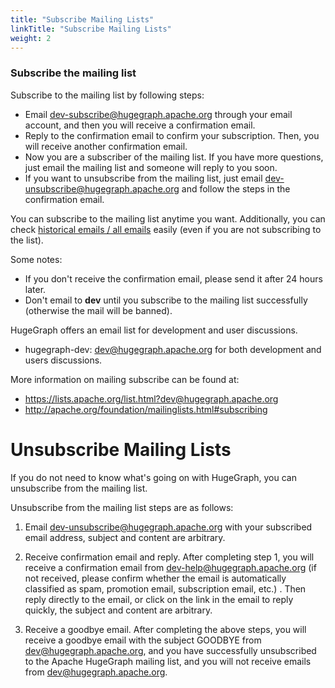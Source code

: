 ```yaml
---
title: "Subscribe Mailing Lists"
linkTitle: "Subscribe Mailing Lists"
weight: 2
---
```


### Subscribe the mailing list

Subscribe to the mailing list by following steps:
- Email [dev-subscribe@hugegraph.apache.org](mailto:dev-subscribe@hugegraph.apache.org) through your email account, and then you will receive a confirmation email.
- Reply to the confirmation email to confirm your subscription. Then, you will receive another confirmation email.
- Now you are a subscriber of the mailing list. If you have more questions, just email the mailing list and someone will reply to you soon.
- If you want to unsubscribe from the mailing list, just email [dev-unsubscribe@hugegraph.apache.org](mailto:dev-unsubscribe@hugegraph.apache.org) and follow the steps in the confirmation email.

You can subscribe to the mailing list anytime you want. Additionally, you can check [historical emails / all emails](https://lists.apache.org/list.html?dev@hugegraph.apache.org) easily (even if you are not subscribing to the list).

 Some notes:
 - If you don't receive the confirmation email, please send it after 24 hours later.
 - Don't email to **dev** until you subscribe to the mailing list successfully (otherwise the mail will be banned).

HugeGraph offers an email list for development and user discussions.
- hugegraph-dev: [dev@hugegraph.apache.org](mailto:dev@hugegraph.apache.org) for both development and users discussions.


More information on mailing subscribe can be found at:
- https://lists.apache.org/list.html?dev@hugegraph.apache.org
- http://apache.org/foundation/mailinglists.html#subscribing

# Unsubscribe Mailing Lists

If you do not need to know what's going on with HugeGraph, you can unsubscribe from the mailing list.

Unsubscribe from the mailing list steps are as follows:

1. Email dev-unsubscribe@hugegraph.apache.org with your subscribed email address, subject and content are arbitrary.

2. Receive confirmation email and reply. After completing step 1, you will receive a confirmation email from dev-help@hugegraph.apache.org (if not received, please confirm whether the email is automatically classified as spam, promotion email, subscription email, etc.) . Then reply directly to the email, or click on the link in the email to reply quickly, the subject and content are arbitrary.

3. Receive a goodbye email. After completing the above steps, you will receive a goodbye email with the subject GOODBYE from dev@hugegraph.apache.org, and you have successfully unsubscribed to the Apache HugeGraph mailing list, and you will not receive emails from dev@hugegraph.apache.org.
